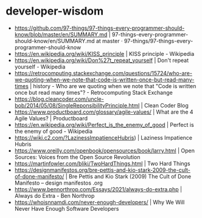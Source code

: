 # developer-wisdom

- <https://github.com/97-things/97-things-every-programmer-should-know/blob/master/en/SUMMARY.md> | 97-things-every-programmer-should-know/en/SUMMARY.md at master · 97-things/97-things-every-programmer-should-know
- <https://en.wikipedia.org/wiki/KISS_principle> | KISS principle - Wikipedia
- <https://en.wikipedia.org/wiki/Don%27t_repeat_yourself> | Don't repeat yourself - Wikipedia
- <https://retrocomputing.stackexchange.com/questions/15724/who-are-we-quoting-when-we-note-that-code-is-written-once-but-read-many-times> | history - Who are we quoting when we note that &quot;Code is written once but read many times&quot;? - Retrocomputing Stack Exchange
- <https://blog.cleancoder.com/uncle-bob/2014/05/08/SingleReponsibilityPrinciple.html> | Clean Coder Blog
- <https://www.productboard.com/glossary/agile-values/> | What are the 4 Agile Values? | Productboard
- <https://en.wikipedia.org/wiki/Perfect_is_the_enemy_of_good> | Perfect is the enemy of good - Wikipedia
- <https://wiki.c2.com/?LazinessImpatienceHubris>) | Laziness Impatience Hubris
- <https://www.oreilly.com/openbook/opensources/book/larry.html> | Open Sources: Voices from the Open Source Revolution
- <https://martinfowler.com/bliki/TwoHardThings.html> | Two Hard Things
- <https://designmanifestos.org/bre-pettis-and-kio-stark-2009-the-cult-of-done-manifesto/> | Bre Pettis and Kio Stark (2009) The Cult of Done Manifesto – design manifestos .org
- <https://www.bennorthrop.com/Essays/2021/always-do-extra.php> | Always do Extra - Ben Northrop
- <https://whoisnnamdi.com/never-enough-developers/> | Why We Will Never Have Enough Software Developers
